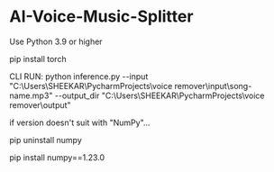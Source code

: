 # AI-Voice-Music-Splitter


Use Python 3.9 or higher

pip install torch

CLI RUN:
python inference.py --input "C:\Users\SHEEKAR\PycharmProjects\voice remover\input\song-name.mp3" --output_dir "C:\Users\SHEEKAR\PycharmProjects\voice remover\output"


if version doesn't suit with "NumPy"...

pip uninstall numpy

pip install numpy==1.23.0
